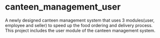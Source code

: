 # canteen_management_user

A newly designed canteen management system that uses 3 modules(user, employee and seller) to speed up the food ordering and delivery process.
This project includes the user module of the canteen management system. 
